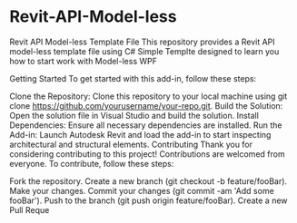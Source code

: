 # Revit-API-Model-less
Revit API Model-less Template File
This repository provides a Revit API model-less  template file using C# 
Simple Templte designed to learn you how to start work with Model-less WPF 

Getting Started
To get started with this add-in, follow these steps:

Clone the Repository: Clone this repository to your local machine using git clone https://github.com/yourusername/your-repo.git.
Build the Solution: Open the solution file in Visual Studio and build the solution.
Install Dependencies: Ensure all necessary dependencies are installed.
Run the Add-in: Launch Autodesk Revit and load the add-in to start inspecting architectural and structural elements.
Contributing
Thank you for considering contributing to this project! Contributions are welcomed from everyone. To contribute, follow these steps:

Fork the repository.
Create a new branch (git checkout -b feature/fooBar).
Make your changes.
Commit your changes (git commit -am 'Add some fooBar').
Push to the branch (git push origin feature/fooBar).
Create a new Pull Reque
